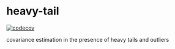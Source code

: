 # heavy-tail

[![codecov](https://codecov.io/gh/quantfinlib/heavy-tail/graph/badge.svg?token=Z60B2PYJ44)](https://codecov.io/gh/quantfinlib/heavy-tail)

covariance estimation in the presence of heavy tails and outliers

